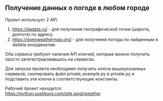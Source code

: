 ## Получение данных о погоде в любом городе
Проект использует 2 API:
1. https://dadata.ru/ - для получения географической точки (широта, долгота) по адресу.
2. https://openweathermap.org/ - для получения погоды по найденным в dadata координатам.

Оба сервиса требуют наличия API ключей, которые можно получить просто загегистрировавшись на сервисах.

Для запуска проекта необходимо получить ключи вышеуказанных серверов, скопировать файл private_example.py в private.py и подставить эти ключи в соответствующие константы.

Рабочий проект находится:
https://python.sushkovs.com/site.wsgi/weather
